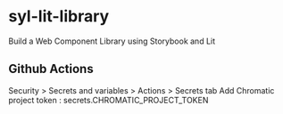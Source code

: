 # syl-lit-library

Build a Web Component Library using Storybook and Lit

## Github Actions

Security > Secrets and variables > Actions > Secrets tab
Add Chromatic project token : secrets.CHROMATIC_PROJECT_TOKEN
